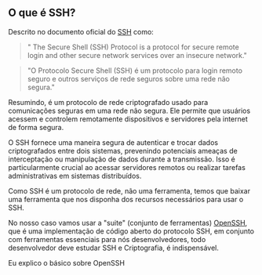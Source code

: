 ## O que é SSH?

Descrito no documento oficial do [SSH](https://datatracker.ietf.org/doc/html/rfc4253) como:

>" The Secure Shell (SSH) Protocol is a protocol for secure remote login
   and other secure network services over an insecure network."

> "O Protocolo Secure Shell (SSH) é um protocolo para login remoto seguro e outros serviços de rede seguros sobre uma rede não segura."

Resumindo, é um protocolo de rede criptografado usado para comunicações seguras em uma rede não segura. Ele permite que usuários acessem e controlem remotamente dispositivos e servidores pela internet de forma segura.

O SSH fornece uma maneira segura de autenticar e trocar dados criptografados entre dois sistemas, prevenindo potenciais ameaças de interceptação ou manipulação de dados durante a transmissão. Isso é particularmente crucial ao acessar servidores remotos ou realizar tarefas administrativas em sistemas distribuídos.

Como SSH é um protocolo de rede, não uma ferramenta, temos que baixar uma ferramenta que nos disponha dos recursos necessários para usar o SSH.

No nosso caso vamos usar a "suite" (conjunto de ferramentas) [OpenSSH](https://www.openssh.com/), que é uma implementação de código aberto do protocolo SSH, em conjunto com ferramentas essenciais para nós desenvolvedores, todo desenvolvedor deve estudar SSH e Criptografia, é indispensável.

Eu explico o básico sobre OpenSSH
